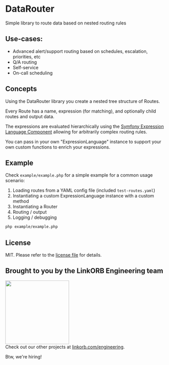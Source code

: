 DataRouter
==========

Simple library to route data based on nested routing rules

## Use-cases:

* Advanced alert/support routing based on schedules, escalation, priorities, etc
* Q/A routing
* Self-service
* On-call scheduling

## Concepts

Using the DataRouter library you create a nested tree structure of Routes.

Every Route has a name, expression (for matching), and optionally child routes and output data.

The expressions are evaluated hierarchically using the [Symfony Expression Language Component](https://symfony.com/doc/current/components/expression_language.html) allowing for arbitrarily complex routing rules.

You can pass in your own "ExpressionLanguage" instance to support your own custom functions to enrich your expressions.

## Example

Check `example/example.php` for a simple example for a common usage scenario:

1. Loading routes from a YAML config file (included `test-routes.yaml`)
2. Instantiating a custom ExpressionLanguage instance with a custom method
3. Instantiating a Router
4. Routing / output
5. Logging / debugging

```sh
php example/example.php
```

## License

MIT. Please refer to the [license file](LICENSE) for details.

## Brought to you by the LinkORB Engineering team

<img src="http://www.linkorb.com/d/meta/tier1/images/linkorbengineering-logo.png" width="200px" /><br />
Check out our other projects at [linkorb.com/engineering](http://www.linkorb.com/engineering).

Btw, we're hiring!